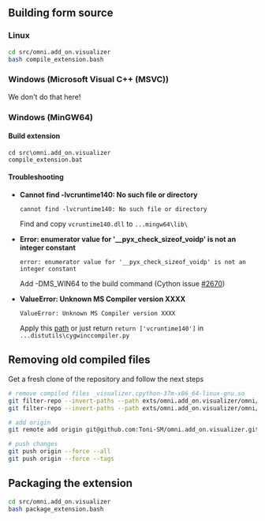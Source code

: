 ## Building form source

### Linux

```bash
cd src/omni.add_on.visualizer
bash compile_extension.bash
```

### Windows (Microsoft Visual C++ (MSVC))

We don't do that here!

### Windows (MinGW64)

#### Build extension

```batch
cd src\omni.add_on.visualizer
compile_extension.bat
```

#### Troubleshooting

* **Cannot find -lvcruntime140: No such file or directory**

    ```
    cannot find -lvcruntime140: No such file or directory
    ```

    Find and copy `vcruntime140.dll` to `...mingw64\lib\`

* **Error: enumerator value for '__pyx_check_sizeof_voidp' is not an integer constant**

    ```
    error: enumerator value for '__pyx_check_sizeof_voidp' is not an integer constant
    ```

    Add -DMS_WIN64 to the build command (Cython issue [#2670](https://github.com/cython/cython/issues/2670#issuecomment-432212671))

* **ValueError: Unknown MS Compiler version XXXX**

    ```
    ValueError: Unknown MS Compiler version XXXX
    ```

    Apply this [path](https://bugs.python.org/file40608/patch.diff) or just return `return ['vcruntime140']` in `...distutils\cygwinccompiler.py`
    
## Removing old compiled files

Get a fresh clone of the repository and follow the next steps

```bash
# remove compiled files _visualizer.cpython-37m-x86_64-linux-gnu.so
git filter-repo --invert-paths --path exts/omni.add_on.visualizer/omni/add_on/visualizer/_visualizer.cpython-37m-x86_64-linux-gnu.so
git filter-repo --invert-paths --path exts/omni.add_on.visualizer/omni/add_on/visualizer/_visualizer.cp37-win_amd64.pyd

# add origin
git remote add origin git@github.com:Toni-SM/omni.add_on.visualizer.git

# push changes
git push origin --force --all
git push origin --force --tags
```

## Packaging the extension

```bash
cd src/omni.add_on.visualizer
bash package_extension.bash
```
